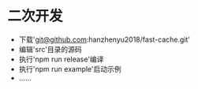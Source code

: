 # 二次开发

- 下载'git@github.com:hanzhenyu2018/fast-cache.git'
- 编辑'src'目录的源码
- 执行'npm run release'编译
- 执行'npm run example'启动示例
- ......